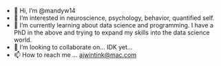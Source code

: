 - 👋 Hi, I’m @mandyw14
- 👀 I’m interested in neuroscience, psychology, behavior, quantified self.
- 🌱 I’m currently learning about data science and programming. I have a PhD in the above and trying to expand my skills into the data science world.
- 💞️ I’m looking to collaborate on... IDK yet... 
- 📫 How to reach me ... ajwintink@mac.com 

<!---
mandyw14/mandyw14 is a ✨ special ✨ repository because its `README.md` (this file) appears on your GitHub profile.
You can click the Preview link to take a look at your changes.
--->
